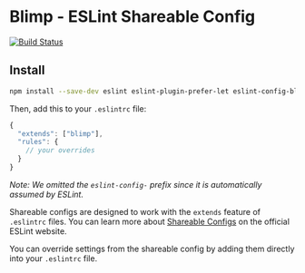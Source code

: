 # Blimp - ESLint Shareable Config
[![Build Status](https://travis-ci.org/GetBlimp/eslint-config-blimp.svg?branch=master)](https://travis-ci.org/GetBlimp/eslint-config-blimp)

## Install

```bash
npm install --save-dev eslint eslint-plugin-prefer-let eslint-config-blimp
```

Then, add this to your `.eslintrc` file:

```js
{
  "extends": ["blimp"],
  "rules": {
    // your overrides
  }
}
```

*Note: We omitted the `eslint-config-` prefix since it is automatically assumed by ESLint.*

Shareable configs are designed to work with the `extends` feature of `.eslintrc` files. You can learn more about [Shareable Configs](http://eslint.org/docs/developer-guide/shareable-configs) on the official ESLint website.

You can override settings from the shareable config by adding them directly into your
`.eslintrc` file.
